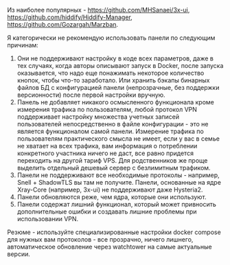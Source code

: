 Из наиболее популярных - https://github.com/MHSanaei/3x-ui, https://github.com/hiddify/Hiddify-Manager, https://github.com/Gozargah/Marzban.

Я категорически не рекомендую использовать панели по следующим причинам:

1. Они не поддерживают настройку в коде всех параметров, даже в тех случаях, когда авторы описывают запуск в Docker, после запуска оказывается, что надо еще понажимать некоторое количество кнопок, чтобы что-то заработало. Или хранить бэкапы бинарных файлов БД с конфигурацией панели (непрозрачные, без поддержки версионности) после первой настройки вручную. 
2. Панель не добавляет никакого осмысленного функционала кроме измерения трафика по пользователям, любой протокол VPN поддерживает настройку множества учетных записей пользователей непосредственно в файле конфигурации - это не является функционалом самой панели. Измерение трафика по пользователям практического смысла не имеет, если у вас в семье не хватает на всех трафика, вам информация о потреблении конкретного участника ничего не даст, все равно придется переходить на другой тариф VPS. Для родственников же проще выделить отдельный дешевый сервер с безлимитным трафиком.
3. Панели не поддерживают все необходимые протоколы - например, Snell + ShadowTLS вы там не получите. Панели, основанные на ядре Xray-Core (например, 3x-ui) не поддерживают даже Hysteria2.
4. Панели обновляются реже, чем ядра, которые они используют. 
5. Панели содержат лишний функционал, который может привносить дополнительные ошибки и создавать лишние проблемы при использовании VPN. 

Резюме - используйте специализированные настройки docker compose для нужных вам протоколов - все прозрачно, ничего лишнего, автоматическое обновление через watchtower на самые актуальные версии.
